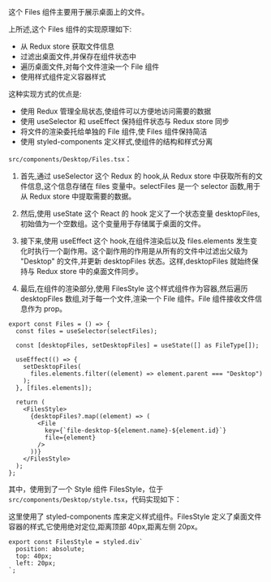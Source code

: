 这个 Files 组件主要用于展示桌面上的文件。

上所述,这个 Files 组件的实现原理如下:

- 从 Redux store 获取文件信息
- 过滤出桌面文件,并保存在组件状态中
- 遍历桌面文件,对每个文件渲染一个 File 组件
- 使用样式组件定义容器样式

这种实现方式的优点是:

- 使用 Redux 管理全局状态,使组件可以方便地访问需要的数据
- 使用 useSelector 和 useEffect 保持组件状态与 Redux store 同步
- 将文件的渲染委托给单独的 File 组件,使 Files 组件保持简洁
- 使用 styled-components 定义样式,使组件的结构和样式分离


`src/components/Desktop/Files.tsx`：

1. 首先,通过 useSelector 这个 Redux 的 hook,从 Redux store 中获取所有的文件信息,这个信息存储在 files 变量中。selectFiles 是一个 selector 函数,用于从 Redux store 中提取需要的数据。

2. 然后,使用 useState 这个 React 的 hook 定义了一个状态变量 desktopFiles,初始值为一个空数组。这个变量用于存储属于桌面的文件。

3. 接下来,使用 useEffect 这个 hook,在组件渲染后以及 files.elements 发生变化时执行一个副作用。这个副作用的作用是从所有的文件中过滤出父级为 "Desktop" 的文件,并更新 desktopFiles 状态。这样,desktopFiles 就始终保持与 Redux store 中的桌面文件同步。

4. 最后,在组件的渲染部分,使用 FilesStyle 这个样式组件作为容器,然后遍历 desktopFiles 数组,对于每一个文件,渲染一个 File 组件。File 组件接收文件信息作为 prop。

```tsx
export const Files = () => {
  const files = useSelector(selectFiles);

  const [desktopFiles, setDesktopFiles] = useState([] as FileType[]);

  useEffect(() => {
    setDesktopFiles(
      files.elements.filter((element) => element.parent === "Desktop")
    );
  }, [files.elements]);

  return (
    <FilesStyle>
      {desktopFiles?.map((element) => (
        <File
          key={`file-desktop-${element.name}-${element.id}`}
          file={element}
        />
      ))}
    </FilesStyle>
  );
};
```

其中，使用到了一个 Style 组件 FilesStyle，位于 `src/components/Desktop/style.tsx`，代码实现如下：

这里使用了 styled-components 库来定义样式组件。FilesStyle 定义了桌面文件容器的样式,它使用绝对定位,距离顶部 40px,距离左侧 20px。

```tsx
export const FilesStyle = styled.div`
  position: absolute;
  top: 40px;
  left: 20px;
`;
```